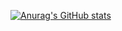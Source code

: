 [![Anurag's GitHub stats](https://github-readme-stats.vercel.app/api?username=obiwac)](https://github.com/anuraghazra/github-readme-stats?show_icons=true&theme=onedark)

